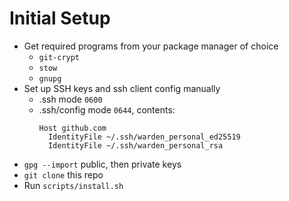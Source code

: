# Initial Setup

  * Get required programs from your package manager of choice
    * `git-crypt`
    * `stow`
    * `gnupg`
  * Set up SSH keys and ssh client config manually
    * .ssh mode `0600`
    * .ssh/config mode `0644`, contents:
      ```
      Host github.com
        IdentityFile ~/.ssh/warden_personal_ed25519
        IdentityFile ~/.ssh/warden_personal_rsa
      ```
  * `gpg --import` public, then private keys
  * `git clone` this repo
  * Run `scripts/install.sh`

